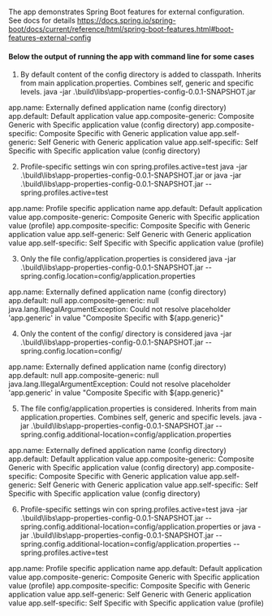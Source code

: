 The app demonstrates Spring Boot features for external configuration.  
See docs for details https://docs.spring.io/spring-boot/docs/current/reference/html/spring-boot-features.html#boot-features-external-config

#### Below the output of running the app with command line for some cases

1) By default content of the config directory is added to classpath. Inherits from main application.properties. Combines self, generic and specific levels.
java -jar .\build\libs\app-properties-config-0.0.1-SNAPSHOT.jar

app.name: Externally defined application name (config directory)
app.default: Default application value
app.composite-generic: Composite Generic with Specific application value (config directory)
app.composite-specific: Composite Specific with Generic application value
app.self-generic: Self Generic with Generic application value
app.self-specific: Self Specific with Specific application value (config directory)


2) Profile-specific settings win
con spring.profiles.active=test
java -jar .\build\libs\app-properties-config-0.0.1-SNAPSHOT.jar
or 
java -jar .\build\libs\app-properties-config-0.0.1-SNAPSHOT.jar --spring.profiles.active=test

app.name: Profile specific application name
app.default: Default application value
app.composite-generic: Composite Generic with Specific application value (profile)
app.composite-specific: Composite Specific with Generic application value
app.self-generic: Self Generic with Generic application value
app.self-specific: Self Specific with Specific application value (profile)


3) Only the file config/application.properties is considered
java -jar .\build\libs\app-properties-config-0.0.1-SNAPSHOT.jar --spring.config.location=config/application.properties

app.name: Externally defined application name (config directory)
app.default: null
app.composite-generic: null
java.lang.IllegalArgumentException: Could not resolve placeholder 'app.generic' in value "Composite Specific with ${app.generic}"


4) Only the content of the config/ directory is considered
java -jar .\build\libs\app-properties-config-0.0.1-SNAPSHOT.jar --spring.config.location=config/

app.name: Externally defined application name (config directory)
app.default: null
app.composite-generic: null
java.lang.IllegalArgumentException: Could not resolve placeholder 'app.generic' in value "Composite Specific with ${app.generic}"


5) The file config/application.properties is considered. Inherits from main application.properties. Combines self, generic and specific levels.
java -jar .\build\libs\app-properties-config-0.0.1-SNAPSHOT.jar --spring.config.additional-location=config/application.properties

app.name: Externally defined application name (config directory)
app.default: Default application value
app.composite-generic: Composite Generic with Specific application value (config directory)
app.composite-specific: Composite Specific with Generic application value
app.self-generic: Self Generic with Generic application value
app.self-specific: Self Specific with Specific application value (config directory)


6) Profile-specific settings win
con spring.profiles.active=test
java -jar .\build\libs\app-properties-config-0.0.1-SNAPSHOT.jar --spring.config.additional-location=config/application.properties 
or 
java -jar .\build\libs\app-properties-config-0.0.1-SNAPSHOT.jar --spring.config.additional-location=config/application.properties --spring.profiles.active=test

app.name: Profile specific application name
app.default: Default application value
app.composite-generic: Composite Generic with Specific application value (profile)
app.composite-specific: Composite Specific with Generic application value
app.self-generic: Self Generic with Generic application value
app.self-specific: Self Specific with Specific application value (profile)
